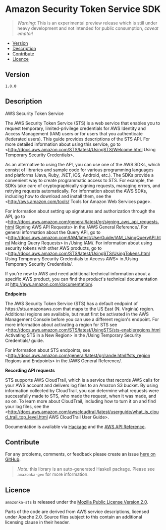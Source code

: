 # Amazon Security Token Service SDK

> _Warning:_ This is an experimental preview release which is still under heavy development and not intended for public consumption, _caveat emptor_!

* [Version](#version)
* [Description](#description)
* [Contribute](#contribute)
* [Licence](#licence)


## Version

`1.0.0`


## Description

AWS Security Token Service

The AWS Security Token Service (STS) is a web service that enables you
to request temporary, limited-privilege credentials for AWS Identity and
Access Management (IAM) users or for users that you authenticate
(federated users). This guide provides descriptions of the STS API. For
more detailed information about using this service, go to
<http://docs.aws.amazon.com/STS/latest/UsingSTS/Welcome.html Using Temporary Security Credentials>.

As an alternative to using the API, you can use one of the AWS SDKs,
which consist of libraries and sample code for various programming
languages and platforms (Java, Ruby, .NET, iOS, Android, etc.). The SDKs
provide a convenient way to create programmatic access to STS. For
example, the SDKs take care of cryptographically signing requests,
managing errors, and retrying requests automatically. For information
about the AWS SDKs, including how to download and install them, see the
<http://aws.amazon.com/tools/ Tools for Amazon Web Services page>.

For information about setting up signatures and authorization through
the API, go to
<http://docs.aws.amazon.com/general/latest/gr/signing_aws_api_requests.html Signing AWS API Requests>
in the /AWS General Reference/. For general information about the Query
API, go to
<http://docs.aws.amazon.com/IAM/latest/UserGuide/IAM_UsingQueryAPI.html Making Query Requests>
in /Using IAM/. For information about using security tokens with other
AWS products, go to
<http://docs.aws.amazon.com/STS/latest/UsingSTS/UsingTokens.html Using Temporary Security Credentials to Access AWS>
in /Using Temporary Security Credentials/.

If you\'re new to AWS and need additional technical information about a
specific AWS product, you can find the product\'s technical
documentation at <http://aws.amazon.com/documentation/>.

__Endpoints__

The AWS Security Token Service (STS) has a default endpoint of
https:\/\/sts.amazonaws.com that maps to the US East (N. Virginia)
region. Additional regions are available, but must first be activated in
the AWS Management Console before you can use a different region\'s
endpoint. For more information about activating a region for STS see
<http://docs.aws.amazon.com/STS/latest/UsingSTS/sts-enableregions.html Activating STS in a New Region>
in the /Using Temporary Security Credentials/ guide.

For information about STS endpoints, see
<http://docs.aws.amazon.com/general/latest/gr/rande.html#sts_region Regions and Endpoints>
in the /AWS General Reference/.

__Recording API requests__

STS supports AWS CloudTrail, which is a service that records AWS calls
for your AWS account and delivers log files to an Amazon S3 bucket. By
using information collected by CloudTrail, you can determine what
requests were successfully made to STS, who made the request, when it
was made, and so on. To learn more about CloudTrail, including how to
turn it on and find your log files, see the
<http://docs.aws.amazon.com/awscloudtrail/latest/userguide/what_is_cloud_trail_top_level.html AWS CloudTrail User Guide>.

Documentation is available via [Hackage](http://hackage.haskell.org/package/amazonka-sts)
and the [AWS API Reference](http://docs.aws.amazon.com/STS/latest/APIReference/Welcome.html).


## Contribute

For any problems, comments, or feedback please create an issue [here on GitHub](https://github.com/brendanhay/amazonka/issues).

> _Note:_ this library is an auto-generated Haskell package. Please see `amazonka-gen` for more information.


## Licence

`amazonka-sts` is released under the [Mozilla Public License Version 2.0](http://www.mozilla.org/MPL/).

Parts of the code are derived from AWS service descriptions, licensed under Apache 2.0.
Source files subject to this contain an additional licensing clause in their header.
